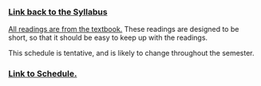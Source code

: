 <h3><a href="https://amw8.github.io/Intro2RL">Link back to the Syllabus</a></h3>

<a href="http://incompleteideas.net/book/the-book-2nd.html">All readings are from the textbook.</a>
These readings are designed to be short, so that it should be easy to keep up with the readings.

This schedule is tentative, and is likely to change throughout the semester.

<h3><b><a href="https://docs.google.com/spreadsheets/d/1ooFqttGCklw7rsst9xwL77_SA84LszLvZwpWo06Ltas"> Link to Schedule.</a> </b></h3>
